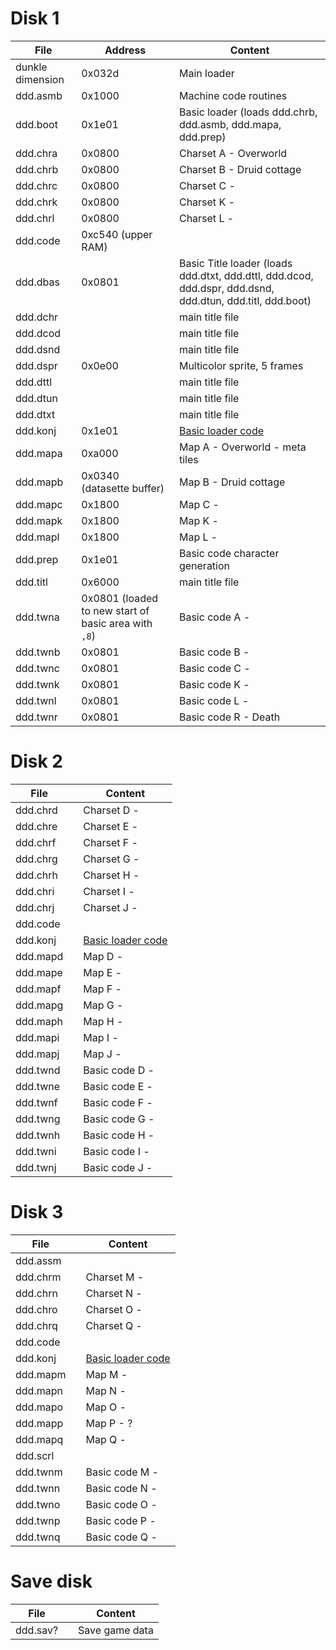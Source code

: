# Disk 1

File    |Address| Content
--------|-------|----
dunkle dimension|0x032d | Main loader
ddd.asmb| 0x1000| Machine code routines
ddd.boot| 0x1e01| Basic loader (loads ddd.chrb, ddd.asmb, ddd.mapa, ddd.prep)
ddd.chra| 0x0800| Charset A - Overworld
ddd.chrb| 0x0800| Charset B - Druid cottage
ddd.chrc| 0x0800| Charset C -
ddd.chrk| 0x0800| Charset K -
ddd.chrl| 0x0800| Charset L -
ddd.code| 0xc540 (upper RAM)|
ddd.dbas| 0x0801| Basic Title loader (loads ddd.dtxt, ddd.dttl, ddd.dcod, ddd.dspr, ddd.dsnd, ddd.dtun, ddd.titl, ddd.boot)
ddd.dchr|| main title file
ddd.dcod|| main title file
ddd.dsnd|| main title file
ddd.dspr| 0x0e00| Multicolor sprite, 5 frames
ddd.dttl|| main title file
ddd.dtun|| main title file
ddd.dtxt|| main title file
ddd.konj| 0x1e01| [Basic loader code](AREAS.md)
ddd.mapa| 0xa000| Map A - Overworld - meta tiles
ddd.mapb| 0x0340 (datasette buffer) | Map B - Druid cottage
ddd.mapc| 0x1800| Map C -
ddd.mapk| 0x1800| Map K -
ddd.mapl| 0x1800| Map L -
ddd.prep| 0x1e01| Basic code character generation
ddd.titl| 0x6000| main title file
ddd.twna| 0x0801 (loaded to new start of basic area with `,8`)| Basic code A -
ddd.twnb| 0x0801| Basic code B -
ddd.twnc| 0x0801| Basic code C -
ddd.twnk| 0x0801| Basic code K -
ddd.twnl| 0x0801| Basic code L -
ddd.twnr| 0x0801| Basic code R - Death

# Disk 2

File    |       | Content
--------|-------|----
ddd.chrd|       | Charset D -
ddd.chre|       | Charset E -
ddd.chrf|       | Charset F -
ddd.chrg|       | Charset G -
ddd.chrh|       | Charset H -
ddd.chri|       | Charset I -
ddd.chrj|       | Charset J -
ddd.code|
ddd.konj|       | [Basic loader code](AREAS.md)
ddd.mapd|       | Map D -
ddd.mape|       | Map E -
ddd.mapf|       | Map F -
ddd.mapg|       | Map G -
ddd.maph|       | Map H -
ddd.mapi|       | Map I -
ddd.mapj|       | Map J -
ddd.twnd|       | Basic code D -
ddd.twne|       | Basic code E -
ddd.twnf|       | Basic code F -
ddd.twng|       | Basic code G -
ddd.twnh|       | Basic code H -
ddd.twni|       | Basic code I -
ddd.twnj|       | Basic code J -

# Disk 3

File    |       | Content
--------|-------|----
ddd.assm|
ddd.chrm|       | Charset M -
ddd.chrn|       | Charset N -
ddd.chro|       | Charset O -
ddd.chrq|       | Charset Q -
ddd.code|
ddd.konj|       | [Basic loader code](AREAS.md)
ddd.mapm|       | Map M -
ddd.mapn|       | Map N -
ddd.mapo|       | Map O -
ddd.mapp|       | Map P - ?
ddd.mapq|       | Map Q -
ddd.scrl|
ddd.twnm|       | Basic code M -
ddd.twnn|       | Basic code N -
ddd.twno|       | Basic code O -
ddd.twnp|       | Basic code P -
ddd.twnq|       | Basic code Q -

# Save disk

File    |       | Content
--------|-------|----
ddd.sav?|       | Save game data
